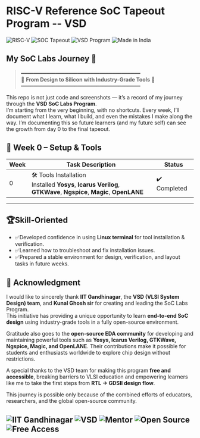 # RISC-V Reference SoC Tapeout Program -- VSD
![RISC-V](https://img.shields.io/badge/RISC--V-Processor-blue?logo=risc-v&logoColor=white)
![SOC Tapeout](https://img.shields.io/badge/SoC-Tapeout-blue)
![VSD Program](https://img.shields.io/badge/VSD-Program-orange)
![Made in India](https://img.shields.io/badge/Made%20in-India-green?logo=india&logoColor=white)

## My SoC Labs Journey 🚀
> ━━━━━━━━━━━━━━━━━━━━━━━━━━━━━━━━━━━━━━  
> 🚀 **From Design to Silicon with Industry-Grade Tools** 🔧  
> ━━━━━━━━━━━━━━━━━━━━━━━━━━━━━━━━━━━━━━

This repo is not just code and screenshots — it’s a record of my journey through the **VSD SoC Labs Program**.  
I’m starting from the very beginning, with no shortcuts. Every week, I’ll document what I learn, what I build, and even the mistakes I make along the way. 
I’m documenting this so future learners (and my future self) can see the growth from day 0 to the final tapeout.

## 🚀 Week 0 – Setup & Tools

| Week | Task Description | Status |
|------|------------------|--------|
| 0 | 🛠️ Tools Installation <br> Installed **Yosys**, **Icarus Verilog**, **GTKWave**, **Ngspice**, **Magic**, **OpenLANE** | ✔️ Completed |

---


## 🏆Skill-Oriented

- ✅Developed confidence in using **Linux terminal** for tool installation & verification.
- ✅Learned how to troubleshoot and fix installation issues.
- ✅Prepared a stable environment for design, verification, and layout tasks in future weeks.


## 🙏 Acknowledgment

I would like to sincerely thank **IIT Gandhinagar**, the **VSD (VLSI System Design) team**, and **Kunal Ghosh sir** for creating and leading the SoC Labs Program.  
This initiative has providing a unique opportunity to learn **end-to-end SoC design** using industry-grade tools in a fully open-source environment.  

Gratitude also goes to the **open-source EDA community** for developing and maintaining powerful tools such as **Yosys, Icarus Verilog, GTKWave, Ngspice, Magic, and OpenLANE**. 
Their contributions make it possible for students and enthusiasts worldwide to explore chip design without restrictions.  

A special thanks to the VSD team for making this program **free and accessible**, breaking barriers to VLSI education and empowering learners like me to take the first steps from **RTL → GDSII design flow**.  

This journey is possible only because of the combined efforts of educators, researchers, and the global open-source community.  


![IIT Gandhinagar](https://img.shields.io/badge/IIT-Gandhinagar-blue?style=for-the-badge&logo=google-scholar&logoColor=white)
![VSD](https://img.shields.io/badge/VSD-SoC%20Labs-orange?style=for-the-badge&logo=vercel&logoColor=white)
![Mentor](https://img.shields.io/badge/Mentor-Kunal%20Ghosh-red?style=for-the-badge&logo=github&logoColor=white)
![Open Source](https://img.shields.io/badge/Powered%20by-Open--Source-brightgreen?style=for-the-badge&logo=opensourceinitiative&logoColor=white)
![Free Access](https://img.shields.io/badge/100%25-Free-success?style=for-the-badge&logo=freelancer&logoColor=white)
---
